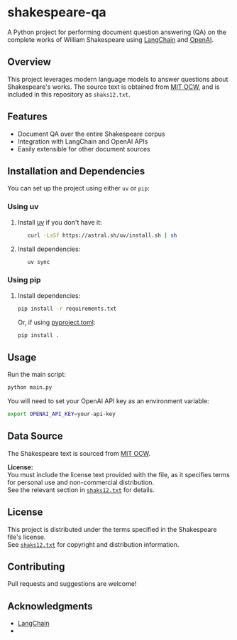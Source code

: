 # shakespeare-qa

A Python project for performing document question answering (QA) on the complete works of William Shakespeare using [LangChain](https://github.com/langchain-ai/langchain) and [OpenAI](https://openai.com/).

## Overview

This project leverages modern language models to answer questions about Shakespeare's works. The source text is obtained from [MIT OCW](https://ocw.mit.edu/ans7870/6/6.006/s08/lecturenotes/files/t8.shakespeare.txt), and is included in this repository as `shaks12.txt`.

## Features

- Document QA over the entire Shakespeare corpus
- Integration with LangChain and OpenAI APIs
- Easily extensible for other document sources

## Installation and Dependencies

You can set up the project using either `uv` or `pip`:

### Using uv

1. Install [uv](https://github.com/astral-sh/uv) if you don't have it:
   ```sh
      curl -LsSf https://astral.sh/uv/install.sh | sh
   ```
2. Install dependencies:
   ```sh
      uv sync
   ```

### Using pip

1. Install dependencies:
   ```sh
   pip install -r requirements.txt
   ```
   Or, if using [pyproject.toml](pyproject.toml):
   ```sh
   pip install .
   ```

## Usage

Run the main script:
```sh
python main.py
```

You will need to set your OpenAI API key as an environment variable:
```sh
export OPENAI_API_KEY=your-api-key
```

## Data Source

The Shakespeare text is sourced from [MIT OCW](https://ocw.mit.edu/ans7870/6/6.006/s08/lecturenotes/files/t8.shakespeare.txt).

**License:**  
You must include the license text provided with the file, as it specifies terms for personal use and non-commercial distribution.  
See the relevant section in [`shaks12.txt`](shaks12.txt) for details.

## License

This project is distributed under the terms specified in the Shakespeare file's license.  
See [`shaks12.txt`](shaks12.txt) for copyright and distribution information.

## Contributing

Pull requests and suggestions are welcome!

## Acknowledgments

- [LangChain](https://github.com/langchain-ai/langchain)
-